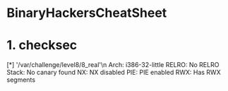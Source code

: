 # BinaryHackersCheatSheet
# 1. checksec <binary>
 
  [*] '/var/challenge/level8/8_real'\n
    Arch:     i386-32-little
    RELRO:    No RELRO
    Stack:    No canary found
    NX:       NX disabled
    PIE:      PIE enabled
    RWX:      Has RWX segments
